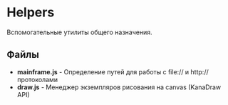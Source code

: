 # Helpers

Вспомогательные утилиты общего назначения.

## Файлы

- **mainframe.js** - Определение путей для работы с file:// и http:// протоколами
- **draw.js** - Менеджер экземпляров рисования на canvas (KanaDraw API)
